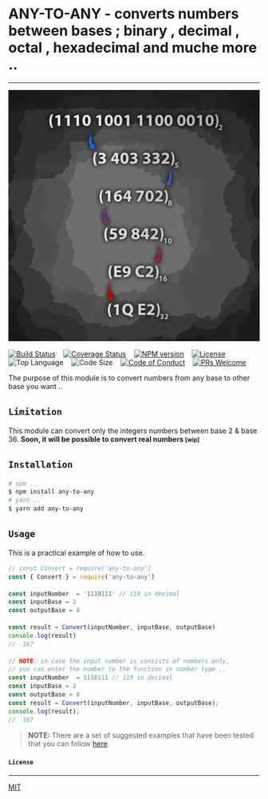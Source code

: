 # ANY-TO-ANY - converts numbers between bases ; binary , decimal , octal , hexadecimal and muche more ..  
---

![imed-jaberi](logo.jpg)

[![Build Status][travis-badge]][travis-url] &nbsp;&nbsp;
[![Coverage Status][coveralls-badge]][coveralls-url] &nbsp;&nbsp;
[![NPM version][npm-badge]][npm-url] &nbsp;&nbsp;
[![License][license-badge]][license-url] &nbsp;&nbsp;
![Top Language][top-language-badge] &nbsp;&nbsp;
![Code Size][code-size-badge] &nbsp;&nbsp;
[![Code of Conduct][coc-badge]][coc-url] &nbsp;&nbsp;
[![PRs Welcome][pr-badge]][pr-url] &nbsp;&nbsp;


[travis-badge]: https://travis-ci.org/3imed-jaberi/any-to-any.svg?branch=master
[travis-url]: https://travis-ci.org/3imed-jaberi/any-to-any

[coveralls-badge]: https://coveralls.io/repos/github/3imed-jaberi/any-to-any/badge.svg?branch=master
[coveralls-url]: https://coveralls.io/github/3imed-jaberi/any-to-any?branch=master

[npm-badge]: https://img.shields.io/npm/v/any-to-any.svg
[npm-url]: https://www.npmjs.com/package/any-to-any

[license-badge]: https://img.shields.io/badge/license-MIT-green.svg
[license-url]: https://github.com/3imed-jaberi/any-to-any/blob/master/LICENSE

[top-language-badge]: https://img.shields.io/github/languages/top/3imed-jaberi/any-to-any

[code-size-badge]: https://img.shields.io/github/languages/code-size/3imed-jaberi/any-to-any

[coc-badge]: https://img.shields.io/badge/code%20of-conduct-ff69b4.svg
[coc-url]: https://github.com/3imed-jaberi/any-to-any/blob/master/CODE_OF_CONDUCT.md

[pr-badge]: https://img.shields.io/badge/PRs-welcome-brightgreen.svg
[pr-url]: https://github.com/3imed-jaberi/any-to-any/blob/master/CONTRIBUTING.md


The purpose of this module is to convert numbers from any base to other base you want ..


## `Limitation`

This module can convert only the integers numbers between base 2 & base 36.
**Soon, it will be possible to convert real numbers <small>[wip]</small>**


## `Installation`

```bash
# npm ..
$ npm install any-to-any
# yarn ..
$ yarn add any-to-any
```


## `Usage`

This is a practical example of how to use.

```javascript
// const Convert = require('any-to-any')
const { Convert } = require('any-to-any')

const inputNumber  = '1110111' // 119 in decimal
const inputBase = 2
const outputBase = 8

const result = Convert(inputNumber, inputBase, outputBase)
console.log(result)
//  167

// NOTE: in case the input number is consists of numbers only,
// you can enter the number to the function in number type ..
const inputNumber  = 1110111 // 119 in decimal
const inputBase = 2
const outputBase = 8
const result = Convert(inputNumber, inputBase, outputBase); 
console.log(result);
//  167
```

> **NOTE:** There are a set of suggested examples that have been tested that you can follow [here](https://github.com/3imed-jaberi/any-to-any/blob/master/test/test.spec.ts).


#### `License`
---

[MIT](LICENSE)
